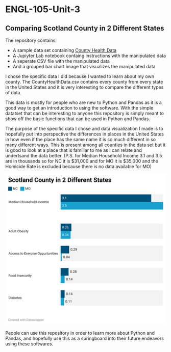 # ENGL-105-Unit-3
## Comparing Scotland County in 2 Different States

The repository contains: 
- A sample data set containing [County Health Data](https://github.com/ashera17/ENGL-105-Unit-3/blob/main/CountyHealthData.csv)
- A Jupiyter Lab notebook containg instructions with the manipulated data
- A seperate CSV file with the manipulated data
- And  a grouped bar chart image that visualizes the manipulated data

I chose the specific data I did because I wanted to learn about my own county. The CountyHealthData.csv contains every county from every state in the United States and it is very interesting to compare the different types of data.

This data is mostly for people who are new to Python and Pandas as it is a good way to get an introduction to using the software. With the simple datatset that can be interesting to anyone this repository is simply meant to show off the basic functions that can be used in Python and Pandas.

The purpose of the specific data I chose and data visualization I made is to hopefully put into perspective the differences in places in the United States in how even if the place has the same name it is so much different in so many different ways. This is present among all counties in the data set but it is good to look at a place that is familiar to me as I can relate and undertsand the data better. (P.S. for Median Household Income 3.1 and 3.5 are in thousands so for NC it is $31,000 and for MO it is $35,000 and the Homicide Rate is excluded because there is no data available for MO) 

![Data](Data_Visualization2.png)

People can use this repository in order to learn more about Python and Pandas, and hopefully use this as a springboard into their future endeavors using these softwares.
